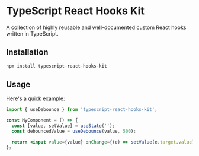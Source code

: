 # TypeScript React Hooks Kit

A collection of highly reusable and well-documented custom React hooks written in TypeScript.

## Installation

```bash
npm install typescript-react-hooks-kit
```

## Usage

Here's a quick example:

```jsx
import { useDebounce } from 'typescript-react-hooks-kit';

const MyComponent = () => {
  const [value, setValue] = useState('');
  const debouncedValue = useDebounce(value, 500);

  return <input value={value} onChange={(e) => setValue(e.target.value)} />;
};
```
